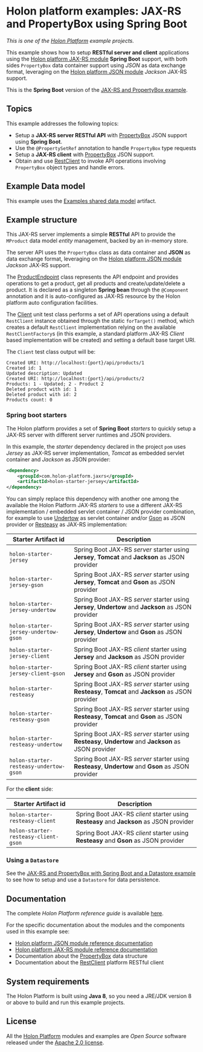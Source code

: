 # Holon platform examples: JAX-RS and PropertyBox using Spring Boot

_This is one of the [Holon Platform](https://holon-platform.com) example projects._

This example shows how to setup __RESTful server and client__ applications using the [Holon platform JAX-RS module](https://github.com/holon-platform/holon-jaxrs) __Spring Boot__ support, with both sides `PropertyBox` data container support using _JSON_ as data exchange format, leveraging on the [Holon platform JSON module](https://github.com/holon-platform/holon-json) _Jackson_ JAX-RS support.

This is the __Spring Boot__ version of the [JAX-RS and PropertyBox example](../propertybox).

## Topics

This example addresses the following topics:

* Setup a __JAX-RS server RESTful API__ with [PropertyBox](https://holon-platform.com/docs/current/reference/holon-core.html#PropertyBox) JSON support using __Spring Boot__.
* Use the `@PropertySetRef` annotation to handle `PropertyBox` type requests
* Setup a __JAX-RS client__ with [PropertyBox](https://holon-platform.com/docs/current/reference/holon-core.html#PropertyBox) JSON support.
* Obtain and use [RestClient](https://holon-platform.com/docs/current/reference/holon-core.html#RestClient) to invoke API operations involving `PropertyBox` object types and handle errors.

## Example Data model

This example uses the [Examples shared data model](https://github.com/holon-platform/holon-examples/tree/master/model) artifact.

## Example structure

This JAX-RS server implements a simple __RESTful__ API to provide the `MProduct` data model _entity_ management, backed by an in-memory store.

The server API uses the `PropertyBox` class as data container and __JSON__ as data exchange format, leveraging on the [Holon platform JSON module](https://github.com/holon-platform/holon-json) _Jackson_ JAX-RS support.

The [ProductEndpoint](src/main/java/com/holonplatform/example/jaxrs/springboot/propertybox/ProductEndpoint.java) class represents the API endpoint and provides operations to get a product, get all products and create/update/delete a product. It is declared as a singleton __Spring bean__ through the `@Component` annotation and it is auto-configured as JAX-RS resource by the Holon platform auto configuration facilities.

The [Client](src/test/java/com/holonplatform/example/jaxrs/springboot/propertybox/test/Client.java) unit test class performs a set of API operations using a default `RestClient` instance obtained through the static `forTarget()` method, which creates a default `RestClient` implementation relying on the available `RestClientFactory`s (in this example, a standard platform JAX-RS _Client_ based implementation will be created) and setting a default base target URI.

The `Client` test class output will be:

```text
Created URI: http://localhost:{port}/api/products/1
Created id: 1
Updated description: Updated
Created URI: http://localhost:{port}/api/products/2
Products: 1 - Updated; 2 - Product 2
Deleted product with id: 1
Deleted product with id: 2
Products count: 0
```

### Spring boot starters

The Holon platform provides a set of __Spring Boot__ _starters_ to quickly setup a JAX-RS server with different server runtimes and JSON providers.

In this example, the _starter_ dependency declared in the project `pom` uses _Jersey_ as JAX-RS server implementation, _Tomcat_ as embedded servlet container and _Jackson_ as JSON provider:

```xml
<dependency>
	<groupId>com.holon-platform.jaxrs</groupId>
	<artifactId>holon-starter-jersey</artifactId>
</dependency>
```

You can simply replace this dependency with another one among the available the Holon Platform JAX-RS _starters_ to use a different JAX-RS implementation / embedded servlet container / JSON provider combination, for example to use [Undertow](http://undertow.io) as servlet container and/or [Gson](https://github.com/google/gson) as JSON provider or [Resteasy](http://resteasy.jboss.org) as JAX-RS implementation:

Starter Artifact id | Description
------------------- | -----------
`holon-starter-jersey` | Spring Boot JAX-RS _server_ starter using __Jersey__, __Tomcat__ and __Jackson__ as JSON provider
`holon-starter-jersey-gson` | Spring Boot JAX-RS _server_ starter using __Jersey__, __Tomcat__ and __Gson__ as JSON provider
`holon-starter-jersey-undertow` | Spring Boot JAX-RS _server_ starter using __Jersey__, __Undertow__ and __Jackson__ as JSON provider
`holon-starter-jersey-undertow-gson` | Spring Boot JAX-RS _server_ starter using __Jersey__, __Undertow__ and __Gson__ as JSON provider
`holon-starter-jersey-client` | Spring Boot JAX-RS _client_ starter using __Jersey__ and __Jackson__ as JSON provider
`holon-starter-jersey-client-gson` | Spring Boot JAX-RS _client_ starter using __Jersey__ and __Gson__ as JSON provider
`holon-starter-resteasy` | Spring Boot JAX-RS _server_ starter using __Resteasy__, __Tomcat__ and __Jackson__ as JSON provider
`holon-starter-resteasy-gson` | Spring Boot JAX-RS _server_ starter using __Resteasy__, __Tomcat__ and __Gson__ as JSON provider
`holon-starter-resteasy-undertow` | Spring Boot JAX-RS _server_ starter using __Resteasy__, __Undertow__ and __Jackson__ as JSON provider
`holon-starter-resteasy-undertow-gson` | Spring Boot JAX-RS _server_ starter using __Resteasy__, __Undertow__ and __Gson__ as JSON provider

For the __client__ side:

Starter Artifact id | Description
------------------- | -----------
`holon-starter-resteasy-client` | Spring Boot JAX-RS _client_ starter using __Resteasy__ and __Jackson__ as JSON provider
`holon-starter-resteasy-client-gson` | Spring Boot JAX-RS _client_ starter using __Resteasy__ and __Gson__ as JSON provider

### Using a `Datastore`

See the [JAX-RS and PropertyBox with Spring Boot and a Datastore example](../spring-boot-datastore) to see how to setup and use a `Datastore` for data persistence.

## Documentation

The complete _Holon Platform reference guide_ is available [here](https://holon-platform.com/docs/current/reference).

For the specific documentation about the modules and the components used in this example see:

* [Holon platform JSON module reference documentation](https://holon-platform.com/docs/current/reference/holon-json.html)
* [Holon platform JAX-RS module reference documentation](https://holon-platform.com/docs/current/reference/holon-jaxrs.html)
* Documentation about the [PropertyBox](https://holon-platform.com/docs/current/reference/holon-core.html#PropertyBox)  data structure
* Documentation about the [RestClient](https://holon-platform.com/docs/current/reference/holon-core.html#RestClient) platform RESTful client

## System requirements

The Holon Platform is built using __Java 8__, so you need a JRE/JDK version 8 or above to build and run this example projects.

## License

All the [Holon Platform](https://holon-platform.com) modules and examples are _Open Source_ software released under the [Apache 2.0 license](LICENSE.md).
